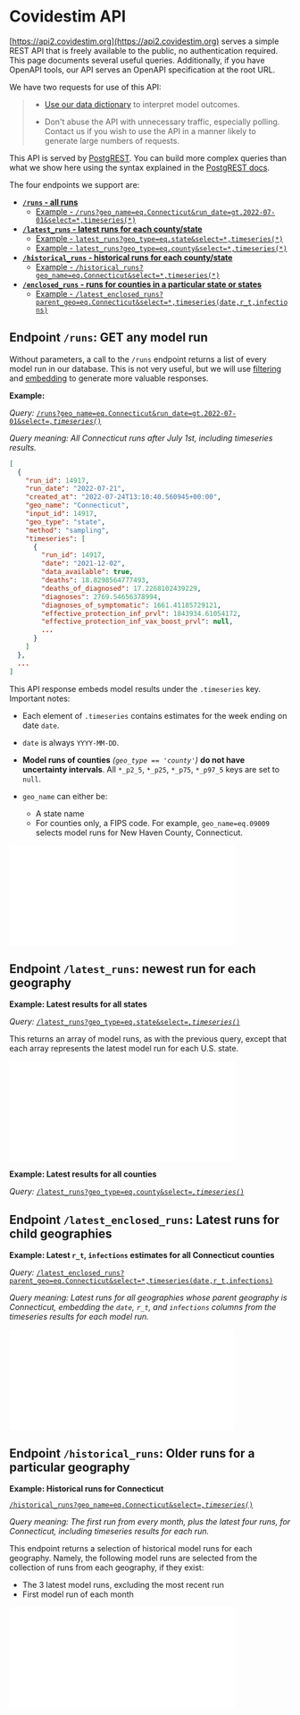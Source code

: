 # Covidestim API

[https://api2.covidestim.org](https://api2.covidestim.org) serves a simple REST
API that is freely available to the public, no authentication required. This page
documents several useful queries. Additionally, if you have OpenAPI tools, our
API serves an OpenAPI specification at the root URL.

We have two requests for use of this API:

> - [Use our data dictionary][data_dict] to interpret model outcomes.
> 
> - Don't abuse the API with unnecessary traffic, especially polling. Contact us
>   if you wish to use the API in a manner likely to generate large numbers of
>   requests.

This API is served by [PostgREST](https://postgrest.org). You can build more
complex queries than what we show here using the syntax explained in the
[PostgREST docs](https://postgrest.org).

The four endpoints we support are:

- **[`/runs` - all runs](#runs)**
  - [Example - `/runs?geo_name=eq.Connecticut&run_date=gt.2022-07-01&select=*,timeseries(*)`](#runs-1)
- **[`/latest_runs` - latest runs for each county/state](#latest_runs)**
  - [Example - `latest_runs?geo_type=eq.state&select=*,timeseries(*)`](#latest_runs_1)
  - [Example - `latest_runs?geo_type=eq.county&select=*,timeseries(*)`](#latest_runs_2)
- **[`/historical_runs` - historical runs for each county/state](#historical_runs)**
  - [Example - `/historical_runs?geo_name=eq.Connecticut&select=*,timeseries(*)`](#historical_runs_1)
- **[`/enclosed_runs` - runs for counties in a particular state or states](#enclosed_runs)**
  - [Example - `/latest_enclosed_runs?parent_geo=eq.Connecticut&select=*,timeseries(date,r_t,infections)`](#enclosed_runs_1)

<h2 id="runs">Endpoint <code>/runs</code>: GET any model run</h2>

Without parameters, a call to the `/runs` endpoint returns a list of every model
run in our database. This is not very useful, but we will use [filtering][pgrst]
and [embedding][pgrst_embed] to generate more valuable responses.

<strong id="runs-1">Example:</strong>

*Query:* <a href="https://api2.covidestim.org/runs?geo_name=eq.Connecticut&run_date=gt.2022-07-01&select=*,timeseries(*)" target="_blank"><code>/runs?geo_name=eq.Connecticut&run_date=gt.2022-07-01&select=*,timeseries(*)</code></a>

*Query meaning: All Connecticut runs after July 1st, including timeseries results.*

```json
[
  {
    "run_id": 14917,
    "run_date": "2022-07-21",
    "created_at": "2022-07-24T13:10:40.560945+00:00",
    "geo_name": "Connecticut",
    "input_id": 14917,
    "geo_type": "state",
    "method": "sampling",
    "timeseries": [
      {
        "run_id": 14917,
        "date": "2021-12-02",
        "data_available": true,
        "deaths": 18.8298564777493,
        "deaths_of_diagnosed": 17.2268102439229,
        "diagnoses": 2769.54656378994,
        "diagnoses_of_symptomatic": 1661.41185729121,
        "effective_protection_inf_prvl": 1843934.61054172,
        "effective_protection_inf_vax_boost_prvl": null,
        ...
      }
    ]
  },
  ...
]
```

This API response embeds model results under the `.timeseries` key. Important
notes:

- Each element of `.timeseries` contains estimates for the week ending on date `date`.

- `date` is always `YYYY-MM-DD`.

- **Model runs of counties** *(`geo_type == 'county'`)* **do not have uncertainty
  intervals**. All `*_p2_5`, `*_p25`, `*_p75`, `*_p97_5` keys are set to `null`.

- `geo_name` can either be:
  - A state name
  - For counties only, a FIPS code. For example, `geo_name=eq.09009` selects
    model runs for New Haven County, Connecticut.

<iframe src="//api.apiembed.com/?source=https://covidestim.s3.amazonaws.com/api-har-files/1.json&targets=http:1.1,shell:curl,python:requests,javascript:fetch" frameborder="0" scrolling="no" width="80%" height="180px" seamless></iframe>

<h2 id="latest_runs">Endpoint <code>/latest_runs</code>: newest run for each geography</h2>

<strong id="latest_runs_1">Example: Latest results for all states</strong>

*Query:* <a href="https://api2.covidestim.org/latest_runs?geo_type=eq.state&select=*,timeseries(*)" target="_blank"><code>/latest_runs?geo_type=eq.state&select=*,timeseries(*)</code></a>

This returns an array of model runs, as with the previous query, except that
each array represents the latest model run for each U.S. state.

<iframe src="//api.apiembed.com/?source=https://covidestim.s3.amazonaws.com/api-har-files/2.json&targets=http:1.1,shell:curl,python:requests,javascript:fetch" frameborder="0" scrolling="no" width="80%" height="180px" seamless></iframe>

<strong id="latest_runs_2">Example: Latest results for all counties</strong>

*Query:* <a href="https://api2.covidestim.org/latest_runs?geo_type=eq.county&select=*,timeseries(*)" target="_blank"><code>/latest_runs?geo_type=eq.county&select=*,timeseries(*)</code></a>

<h2 id="latest_enclosed_runs">Endpoint <code>/latest_enclosed_runs</code>: Latest runs for child geographies</h2>

<strong id="latest_enclosed_runs_1">Example: Latest `r_t`, `infections` estimates for all Connecticut counties</strong>

*Query:* <a href="https://api2.covidestim.org/latest_enclosed_runs?parent_geo=eq.Connecticut&select=*,timeseries(date,r_t,infections)" target="_blank"><code>/latest_enclosed_runs?parent_geo=eq.Connecticut&select=*,timeseries(date,r_t,infections)</code></a>

*Query meaning: Latest runs for all geographies whose parent geography is
Connecticut, embedding the `date`, `r_t`, and `infections` columns from the
timeseries results for each model run.*

<iframe src="//api.apiembed.com/?source=https://covidestim.s3.amazonaws.com/api-har-files/4.json&targets=http:1.1,shell:curl,python:requests,javascript:fetch" frameborder="0" scrolling="no" width="80%" height="180px" seamless></iframe>

<h2 id="historical_runs">Endpoint <code>/historical_runs</code>: Older runs for a particular geography</h2>

<strong id="historical_runs_1">Example: Historical runs for Connecticut</strong>

<a href="https://api2.covidestim.org/historical_runs?geo_name=eq.Connecticut&select=*,timeseries(*)" target="_blank"><code>/historical_runs?geo_name=eq.Connecticut&select=*,timeseries(*)</code></a>

*Query meaning: The first run from every month, plus the latest four runs, for
Connecticut, including timeseries results for each run.*

This endpoint returns a selection of historical model runs for each geography.
Namely, the following model runs are selected from the collection of runs from
each geography, if they exist:

- The 3 latest model runs, excluding the most recent run
- First model run of each month

<iframe src="//api.apiembed.com/?source=https://covidestim.s3.amazonaws.com/api-har-files/5.json&targets=http:1.1,shell:curl,python:requests,javascript:fetch" frameborder="0" scrolling="no" width="80%" height="180px" seamless></iframe>

[pgrst]: https://postgrest.org/en/stable/api.html#horizontal-filtering-rows
[pgrst_embed]: https://postgrest.org/en/stable/api.html#resource-embedding
[data_dict]: http://pkg.covidestim.org/reference/summary.covidestim_result.html
